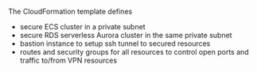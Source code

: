 The CloudFormation template defines 
- secure ECS cluster in a private subnet
- secure RDS serverless Aurora cluster in the same private subnet
- bastion instance to setup ssh tunnel to secured resources
- routes and security groups for all resources to control open ports and traffic to/from VPN resources 
